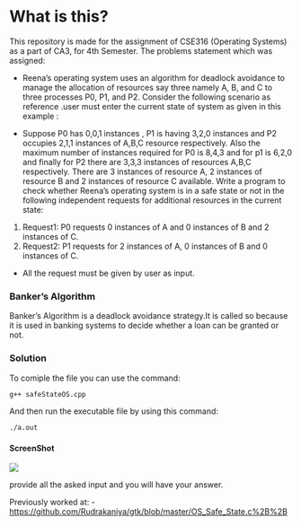 # What is this?
This repository is made for the assignment of CSE316 (Operating Systems) as a part of CA3, for 4th Semester.
The problems statement which was assigned:
- Reena’s operating system uses an algorithm for deadlock avoidance to manage the
allocation of resources say three namely A, B, and C to three processes P0, P1, and P2. Consider
the following scenario as reference .user must enter the current state of system as given in this
example :

* Suppose P0 has 0,0,1 instances <space> , P1 is having 3,2,0 instances and P2 occupies 2,1,1 instances of
A,B,C resource respectively.
Also the maximum number of instances required for P0 is 8,4,3 and for p1 is 6,2,0 and finally for
P2 there are 3,3,3 instances of resources A,B,C respectively. There are 3 instances of resource A,
2 instances of resource B and 2 instances of resource C available. Write a program to check
whether Reena’s operating system is in a safe state or not in the following independent requests
for additional resources in the
current state:
1. Request1: P0 requests 0 instances of A and 0 instances of B and 2 instances of C.
2. Request2: P1 requests for 2 instances of A, 0 instances of B and 0 instances of C.
* All the request must be given by user as input.
  
  
### Banker’s Algorithm
  Banker’s Algorithm is a deadlock avoidance strategy.It is called so because it is used in banking systems to decide whether a loan can be granted or not.
  
  
### Solution
To comiple the file you can use the command:
```bash
g++ safeStateOS.cpp
```
And then run the executable file by using this command:
```bash
./a.out
```

#### ScreenShot
![](https://i.imgur.com/aaNZANS.png)

provide all the asked input and you will have your answer.

Previously worked at: -
https://github.com/Rudrakaniya/gtk/blob/master/OS_Safe_State.c%2B%2B


